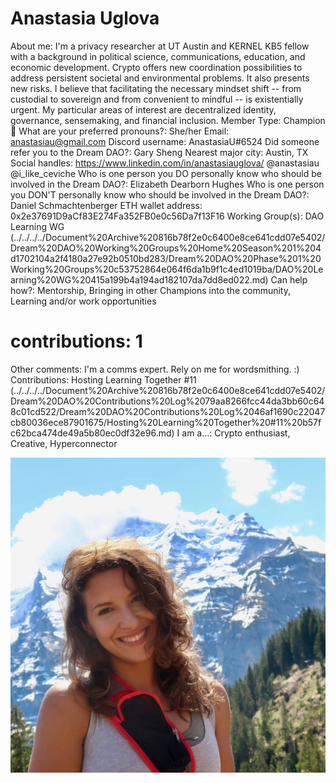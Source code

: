 # Anastasia Uglova

About me: I'm a privacy researcher at UT Austin and KERNEL KB5 fellow with a background in political science, communications, education, and economic development. Crypto offers new coordination possibilities to address persistent societal and environmental problems. It also presents new risks. I believe that facilitating the necessary mindset shift -- from custodial to sovereign and from convenient to mindful -- is existentially urgent. My particular areas of interest are decentralized identity, governance, sensemaking, and financial inclusion.
Member Type: Champion 🙌
What are your preferred pronouns?: She/her
Email: anastasiau@gmail.com
Discord username: AnastasiaU#6524
Did someone refer you to the Dream DAO?: Gary Sheng
Nearest major city: Austin, TX
Social handles: https://www.linkedin.com/in/anastasiauglova/
@anastasiau
@i_like_ceviche
Who is one person you DO personally know who should be involved in the Dream DAO?: Elizabeth Dearborn Hughes
Who is one person you DON'T personally know who should be involved in the Dream DAO?: Daniel Schmachtenberger
ETH wallet address: 0x2e37691D9aCf83E274Fa352FB0e0c56Da7f13F16
Working Group(s): DAO Learning WG (../../../../Document%20Archive%20816b78f2e0c6400e8ce641cdd07e5402/Dream%20DAO%20Working%20Groups%20Home%20Season%201%204d1702104a2f4180a27e92b0510bd283/Dream%20DAO%20Phase%201%20Working%20Groups%20c53752864e064f6da1b9f1c4ed1019ba/DAO%20Learning%20WG%20415a199b4a194ad182107da7dd8ed022.md)
Can help how?: Mentorship, Bringing in other Champions into the community, Learning and/or work opportunities
# contributions: 1
Other comments: I'm a comms expert. Rely on me for wordsmithing. :)
Contributions: Hosting Learning Together #11 (../../../../Document%20Archive%20816b78f2e0c6400e8ce641cdd07e5402/Dream%20DAO%20Contributions%20Log%2079aa8266fcc44da3bb60c648c01cd522/Dream%20DAO%20Contributions%20Log%2046af1690c22047cb80036ece87901675/Hosting%20Learning%20Together%20#11%20b57fc62bca474de49a5b80ec0df32e96.md)
I am a...: Crypto enthusiast, Creative, Hyperconnector

![Untitled](Anastasia%20Uglova%20a8007e10285e4a019238bf820639057b/Untitled.png)